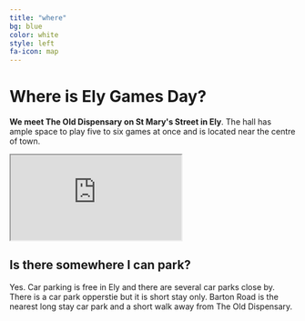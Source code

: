 ```yaml
---
title: "where"
bg: blue
color: white
style: left
fa-icon: map
---
```


# Where is Ely Games Day?

**We meet The Old Dispensary on St Mary's Street in Ely**. The hall has ample space to play five to six games at once and is located near the centre of town.   

<iframe src="https://www.google.com/maps/d/embed?mid=zTOQdXyo_nmc.kgk83UxqymxE" align="center"></iframe></br>

## Is there somewhere I can park?

Yes. Car parking is free in Ely and there are several car parks close by. There is a car park opperstie but it is short stay only. Barton Road is the nearest long stay car park and a short walk away from The Old Dispensary.
